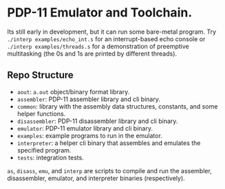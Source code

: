 
# PDP-11 Emulator and Toolchain.

Its still early in development, but it can run some bare-metal program. Try `./interp examples/echo_int.s` for an interrupt-based echo console or `./interp examples/threads.s` for a demonstration of preemptive multitasking (the 0s and 1s are printed by different threads).


## Repo Structure

- `aout`: `a.out` object/binary format library.
- `assembler`: PDP-11 assembler library and cli binary.
- `common`: library with the assembly data structures, constants, and some helper functions.
- `disassembler`: PDP-11 disassembler library and cli binary.
- `emulator`: PDP-11 emulator library and cli binary.
- `examples`: example programs to run in the emulator.
- `interpreter`: a helper cli binary that assembles and emulates the specified program.
- `tests`: integration tests.

`as`, `disass`, `emu`, and `interp` are scripts to compile and run the assembler, disassembler, emulator, and interpreter binaries (respectively).

